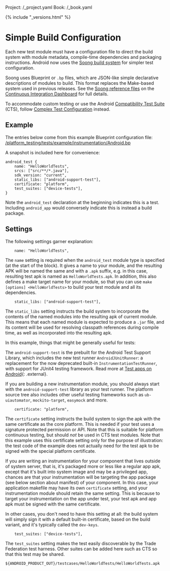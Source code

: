 Project: /_project.yaml
Book: /_book.yaml

{% include "_versions.html" %}

<!--
  Copyright 2018 The Android Open Source Project

  Licensed under the Apache License, Version 2.0 (the "License");
  you may not use this file except in compliance with the License.
  You may obtain a copy of the License at

      http://www.apache.org/licenses/LICENSE-2.0

  Unless required by applicable law or agreed to in writing, software
  distributed under the License is distributed on an "AS IS" BASIS,
  WITHOUT WARRANTIES OR CONDITIONS OF ANY KIND, either express or implied.
  See the License for the specific language governing permissions and
  limitations under the License.
-->

# Simple Build Configuration

Each new test module must have a configuration file to direct the build system
with module metadata, compile-time dependencies and packaging instructions.
Android now uses the [Soong build system](https://android.googlesource.com/platform/build/soong/+/master/README.md) for simpler
test configuration.

Soong uses Blueprint or `.bp` files, which are JSON-like simple declarative
descriptions of modules to build. This format replaces the Make-based system
used in previous releases. See the [Soong reference files](https://ci.android.com/builds/latest/branches/aosp-build-tools/targets/linux/view/soong_build.html)
on the [Continuous Integration Dashboard](https://ci.android.com/) for full details.

To accommodate custom testing or use the
Android [Compatibility Test Suite](compatibility/cts) (CTS), follow
[Complex Test Configuration](/compatibility/tests/development/test-config)
instead.

## Example

The entries below come from this example Blueprint configuration file:
[/platform_testing/tests/example/instrumentation/Android.bp](https://android.googlesource.com/platform/platform_testing/+/master/tests/example/instrumentation/Android.bp)

A snapshot is included here for convenience:

```
android_test {
    name: "HelloWorldTests",
    srcs: ["src/**/*.java"],
    sdk_version: "current",
    static_libs: ["android-support-test"],
    certificate: "platform",
    test_suites: ["device-tests"],
}
```

Note the `android_test` declaration at the beginning indicates this is a test.
Including `android_app` would conversely indicate this is instead a build
package.

## Settings

The following settings garner explanation:

```
    name: "HelloWorldTests",
```

The `name` setting is required when the `android_test` module type is specified
(at the start of the block). It gives a name to your module, and the resulting
APK will be named the same and with a `.apk` suffix, e.g. in this case,
resulting test apk is named as `HelloWorldTests.apk`.  In addition, this also
defines a make target name for your module, so that you can use `make [options]
<HelloWorldTests>` to build your test module and all its dependencies.

```
    static_libs: ["android-support-test"],
```

The `static_libs` setting instructs the build system to incorporate the contents
of the named modules into the resulting apk of current module. This means that
each named module is expected to produce a `.jar` file, and its content will be
used for resolving classpath references during compile time, as well as
incorporated into the resulting apk.

In this example, things that might be generally useful for tests:

The `android-support-test` is the prebuilt for the Android Test Support Library,
which includes the new test runner `AndroidJUnitRunner`: a replacement for the
now deprecated built-in `InstrumentationTestRunner`, with support for JUnit4
testing framework. Read more at
[Test apps on Android](https://developer.android.com/training/testing/){:
.external}.

If you are building a new instrumentation module, you should always start with
the `android-support-test` library as your test runner. The platform source tree
also includes other useful testing frameworks such as `ub-uiautomator`,
`mockito-target`, `easymock` and more.

```
    certificate: "platform",
```

The `certificate` setting instructs the build system to sign the apk with the same
certificate as the core platform. This is needed if your test uses a signature
protected permission or API. Note that this is suitable for platform continuous
testing, but should *not* be used in CTS test modules. Note that this example
uses this certificate setting only for the purpose of illustration: the test code
of the example does not actually need for the test apk to be signed with the
special platform certificate.

If you are writing an instrumentation for your component that lives outside of
system server, that is, it's packaged more or less like a regular app apk,
except that it's built into system image and may be a privileged app, chances
are that your instrumentation will be targeting the app package (see below
section about manifest) of your component. In this case, your application
makefile may have its own `certificate` setting, and your instrumentation
module should retain the same setting. This is because to target your
instrumentation on the app under test, your test apk and app apk must be signed
with the same certificate.

In other cases, you don't need to have this setting at all: the build system
will simply sign it with a default built-in certificate, based on the build
variant, and it's typically called the `dev-keys`.

```
    test_suites: ["device-tests"],
```

The `test_suites` setting makes the test easily discoverable by the Trade
Federation test harness. Other suites can be added here such as CTS so that this
test may be shared.

```
${ANDROID_PRODUCT_OUT}/testcases/HelloWorldTests/HelloWorldTests.apk
```

